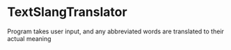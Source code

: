 # TextSlangTranslator
Program takes user input, and any abbreviated words are translated to their actual meaning
